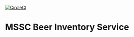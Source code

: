 [![CircleCI](https://circleci.com/gh/mattorton/mssc-inventory-service.svg?style=svg&circle-token=153a46c19a4f7f505e95bdb4db0615dd26394b12)](https://circleci.com/gh/mattorton/mssc-inventory-service)
# MSSC Beer Inventory Service
